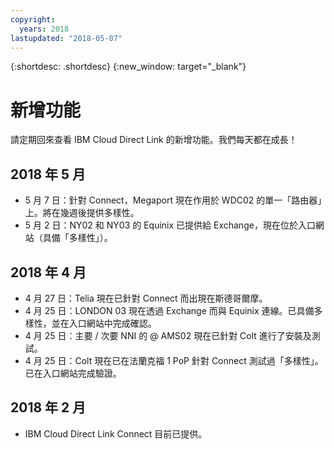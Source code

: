 ```yaml
---
copyright:
  years: 2018
lastupdated: "2018-05-07"
---
```


{:shortdesc: .shortdesc}
{:new_window: target="_blank"}

# 新增功能

請定期回來查看 IBM Cloud Direct Link 的新增功能。我們每天都在成長！

## 2018 年 5 月

 * 5 月 7 日：針對 Connect，Megaport 現在作用於 WDC02 的單一「路由器」上。將在幾週後提供多樣性。
 * 5 月 2 日：NY02 和 NY03 的 Equinix 已提供給 Exchange，現在位於入口網站（具備「多樣性」）。

## 2018 年 4 月

 * 4 月 27 日：Telia 現在已針對 Connect 而出現在斯德哥爾摩。
 * 4 月 25 日：LONDON 03 現在透過 Exchange 而與 Equinix 連線。已具備多樣性，並在入口網站中完成確認。
 * 4 月 25 日：主要 / 次要 NNI 的 @ AMS02 現在已針對 Colt 進行了安裝及測試。
 * 4 月 25 日：Colt 現在已在法蘭克福 1 PoP 針對 Connect 測試過「多樣性」。已在入口網站完成驗證。
 
 ## 2018 年 2 月
 
 * IBM Cloud Direct Link Connect 目前已提供。
